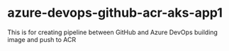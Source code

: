 # azure-devops-github-acr-aks-app1
This is for creating pipeline between GitHub and Azure DevOps building image and push to ACR
